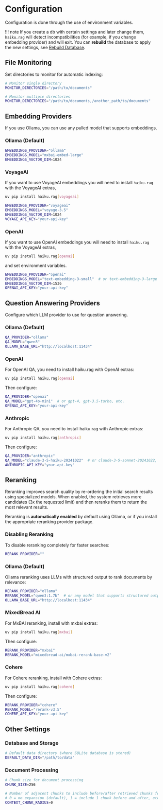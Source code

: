 # Configuration

Configuration is done through the use of environment variables.

!!! note
    If you create a db with certain settings and later change them, `haiku.rag` will detect incompatibilities (for example, if you change embedding provider) and will exit. You can **rebuild** the database to apply the new settings, see [Rebuild Database](./cli.md#rebuild-database).

## File Monitoring

Set directories to monitor for automatic indexing:

```bash
# Monitor single directory
MONITOR_DIRECTORIES="/path/to/documents"

# Monitor multiple directories
MONITOR_DIRECTORIES="/path/to/documents,/another_path/to/documents"
```

## Embedding Providers

If you use Ollama, you can use any pulled model that supports embeddings.

### Ollama (Default)

```bash
EMBEDDINGS_PROVIDER="ollama"
EMBEDDINGS_MODEL="mxbai-embed-large"
EMBEDDINGS_VECTOR_DIM=1024
```

### VoyageAI
If you want to use VoyageAI embeddings you will need to install `haiku.rag` with the VoyageAI extras,

```bash
uv pip install haiku.rag[voyageai]
```

```bash
EMBEDDINGS_PROVIDER="voyageai"
EMBEDDINGS_MODEL="voyage-3.5"
EMBEDDINGS_VECTOR_DIM=1024
VOYAGE_API_KEY="your-api-key"
```

### OpenAI
If you want to use OpenAI embeddings you will need to install `haiku.rag` with the VoyageAI extras,

```bash
uv pip install haiku.rag[openai]
```

and set environment variables.

```bash
EMBEDDINGS_PROVIDER="openai"
EMBEDDINGS_MODEL="text-embedding-3-small"  # or text-embedding-3-large
EMBEDDINGS_VECTOR_DIM=1536
OPENAI_API_KEY="your-api-key"
```

## Question Answering Providers

Configure which LLM provider to use for question answering.

### Ollama (Default)

```bash
QA_PROVIDER="ollama"
QA_MODEL="qwen3"
OLLAMA_BASE_URL="http://localhost:11434"
```

### OpenAI

For OpenAI QA, you need to install haiku.rag with OpenAI extras:

```bash
uv pip install haiku.rag[openai]
```

Then configure:

```bash
QA_PROVIDER="openai"
QA_MODEL="gpt-4o-mini"  # or gpt-4, gpt-3.5-turbo, etc.
OPENAI_API_KEY="your-api-key"
```

### Anthropic

For Anthropic QA, you need to install haiku.rag with Anthropic extras:

```bash
uv pip install haiku.rag[anthropic]
```

Then configure:

```bash
QA_PROVIDER="anthropic"
QA_MODEL="claude-3-5-haiku-20241022"  # or claude-3-5-sonnet-20241022, etc.
ANTHROPIC_API_KEY="your-api-key"
```

## Reranking

Reranking improves search quality by re-ordering the initial search results using specialized models. When enabled, the system retrieves more candidates (3x the requested limit) and then reranks them to return the most relevant results.

Reranking is **automatically enabled** by default using Ollama, or if you install the appropriate reranking provider package.

### Disabling Reranking

To disable reranking completely for faster searches:

```bash
RERANK_PROVIDER=""
```

### Ollama (Default)

Ollama reranking uses LLMs with structured output to rank documents by relevance:

```bash
RERANK_PROVIDER="ollama"
RERANK_MODEL="qwen3:1.7b"  # or any model that supports structured output
OLLAMA_BASE_URL="http://localhost:11434"
```

### MixedBread AI

For MxBAI reranking, install with mxbai extras:

```bash
uv pip install haiku.rag[mxbai]
```

Then configure:

```bash
RERANK_PROVIDER="mxbai"
RERANK_MODEL="mixedbread-ai/mxbai-rerank-base-v2"
```

### Cohere

For Cohere reranking, install with Cohere extras:

```bash
uv pip install haiku.rag[cohere]
```

Then configure:

```bash
RERANK_PROVIDER="cohere"
RERANK_MODEL="rerank-v3.5"
COHERE_API_KEY="your-api-key"
```

## Other Settings

### Database and Storage

```bash
# Default data directory (where SQLite database is stored)
DEFAULT_DATA_DIR="/path/to/data"
```

### Document Processing

```bash
# Chunk size for document processing
CHUNK_SIZE=256

# Number of adjacent chunks to include before/after retrieved chunks for context
# 0 = no expansion (default), 1 = include 1 chunk before and after, etc.
CONTEXT_CHUNK_RADIUS=0
```
